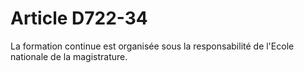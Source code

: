 # Article D722-34

<p>La formation continue est organisée sous la responsabilité de l'Ecole nationale de la magistrature.</p>